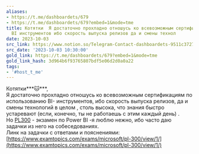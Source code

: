 ```yaml
---
aliases:
- https://t.me/dashboardets/679
- https://t.me/dashboardets/679?embed=1&mode=tme
title: Котятки  Я достаточно прохладно отношусь ко всевозможным сертификациям по использованию
  BI инструментов ибо скорость выпуска релизов да и смены технол
date: 2023-10-03
src_link: https://www.notion.so/Telegram-Contact-dashboardets-9511c372778040529683c7a557b788f1
src_date: '2023-10-03 10:30:00'
gold_link: https://t.me/dashboardets/679?embed=1&mode=tme
gold_link_hash: 3d964b6f93765807bdf5e06d2d0a0a22
tags:
- '#host_t_me'
---
```


Котятки***🐱***,   
Я достаточно прохладно отношусь ко всевозможным сертификациям по использованию BI- инструментов, ибо скорость выпуска релизов, да и смены технологий в целом , столь высока, что знания быстро устаревают (если, конечно, ты не работаешь с этим каждый день) .   
Но [PL300](https://learn.microsoft.com/en-us/credentials/certifications/exams/pl-300/) - экзамен по Power BI -я люблю нежно, ибо часто даю задачки из него на собеседованиях.   
Линк на задачки с ответами и пояснениями:  
[https://www.examtopics.com/exams/microsoft/pl-300/view/1/](https://www.examtopics.com/exams/microsoft/pl-300/view/1/)